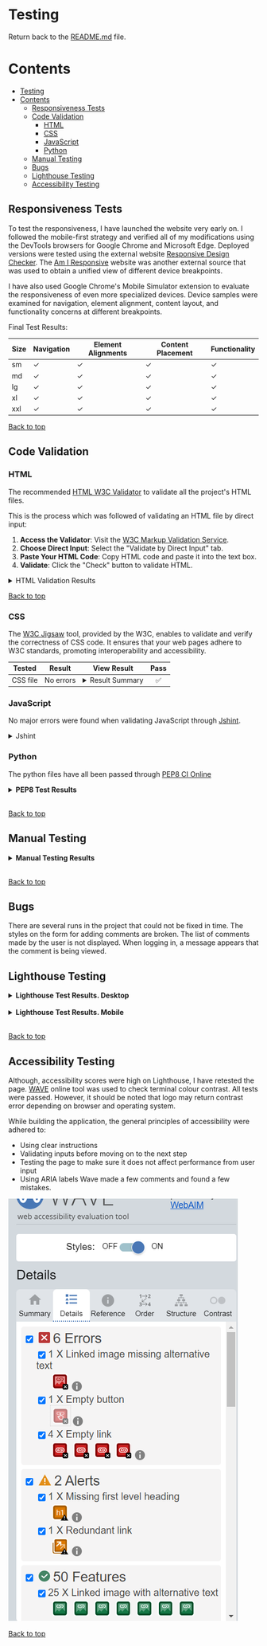 # Testing

Return back to the [README.md](README.md) file.

# Contents

<!-- TOC -->

* [Testing](#testing)
* [Contents](#contents)
    * [Responsiveness Tests](#responsiveness-tests)
    * [Code Validation](#code-validation)
        * [HTML](#html)
        * [CSS](#css)
        * [JavaScript](#javascript)
        * [Python](#python)
    * [Manual Testing](#manual-testing)
    * [Bugs](#bugs)
    * [Lighthouse Testing](#lighthouse-testing)
    * [Accessibility Testing](#accessibility-testing)

<!-- TOC -->

## Responsiveness Tests

To test the responsiveness, I have launched the website very early on. I followed the mobile-first strategy and verified
all of my modifications using the DevTools browsers for Google Chrome and Microsoft Edge. Deployed versions were tested
using the external
website [Responsive Design Checker](https://responsivedesignchecker.com/ "Responsive Design Checker").
The [Am I Responsive](https://ui.dev/amiresponsive "Am I responsive") website was another external source that was used
to obtain a unified view of different device breakpoints.

I have also used Google Chrome's Mobile Simulator extension to evaluate the responsiveness of even more specialized
devices. Device samples were examined for navigation, element alignment, content layout, and functionality concerns at
different breakpoints.

Final Test Results:

| Size | Navigation | Element Alignments | Content Placement | Functionality |
|------|------------|--------------------|-------------------|---------------|
| sm   | &check;    | &check;            | &check;           | &check;       |
| md   | &check;    | &check;            | &check;           | &check;       |
| lg   | &check;    | &check;            | &check;           | &check;       |
| xl   | &check;    | &check;            | &check;           | &check;       |
| xxl  | &check;    | &check;            | &check;           | &check;       |

[Back to top](#contents)

## Code Validation

### HTML

The recommended [HTML W3C Validator](https://validator.w3.org) to validate all the project's HTML files.

This is the process which was followed of validating an HTML file by direct input:

1. **Access the Validator**: Visit the [W3C Markup Validation Service](https://validator.w3.org/).
2. **Choose Direct Input**: Select the "Validate by Direct Input" tab.
3. **Paste Your HTML Code**: Copy HTML code and paste it into the text box.
4. **Validate**: Click the "Check" button to validate HTML.

<details>

<summary>HTML Validation Results</summary>

| File Name         | Pass | Notes                                       | View Result                 |
|-------------------|------|---------------------------------------------|-----------------------------|
| main page         | yes  | No Errors                                   | ![Result](docs/test/1.png)  |
| about page        | yes  | No Errors                                   | ![Result](docs/test/2.png)  |
| contact page      | yes  | No Errors                                   | ![Result](docs/test/3.png)  |
| login page        | yes  | No Errors                                   | ![Result](docs/test/4.png)  |
| registration page | yes  | No Errors                                   | ![Result](docs/test/5.png)  |
| action page       | yes  | No Errors                                   | ![Result](docs/test/8.png)  |
| adventure page    | yes  | No Errors                                   | ![Result](docs/test/6.png)  |
| all page          | yes  | No Errors                                   | ![Result](docs/test/9.png)  |
| animation page    | yes  | No Errors                                   | ![Result](docs/test/7.png)  |
| biography page    | yes  | No Errors                                   | ![Result](docs/test/10.png) |
| comedy page       | yes  | No Errors                                   | ![Result](docs/test/11.png) |
| drama page        | yes  | No Errors                                   | ![Result](docs/test/12.png) |
| family page       | yes  | No Errors                                   | ![Result](docs/test/13.png) |
| fantasy page      | yes  | No Errors                                   | ![Result](docs/test/14.png) |
| film-noir page    | yes  | No Errors                                   | ![Result](docs/test/15.png) |
| history page      | yes  | No Errors                                   | ![Result](docs/test/16.png) |
| horror page       | yes  | No Errors                                   | ![Result](docs/test/17.png) |
| music page        | yes  | No Errors                                   | ![Result](docs/test/18.png) |
| musical page      | yes  | No Errors                                   | ![Result](docs/test/19.png) |
| mystery page      | yes  | No Errors                                   | ![Result](docs/test/20.png) |
| romance page      | yes  | No Errors                                   | ![Result](docs/test/21.png) |
| sci-fi page       | yes  | No Errors                                   | ![Result](docs/test/22.png) |
| sport page        | yes  | No Errors                                   | ![Result](docs/test/23.png) |
| thriller page     | yes  | No Errors                                   | ![Result](docs/test/24.png) |
| war page          | yes  | No Errors                                   | ![Result](docs/test/25.png) |
| western page      | yes  | No Errors                                   | ![Result](docs/test/26.png) |
| crime page        | yes  | Normal behavior. Error 404. Nothing to show | ![Result](docs/test/27.png) |

</details>


[Back to top](#contents)

### CSS

The [W3C Jigsaw](https://jigsaw.w3.org/css-validator/) tool, provided by the W3C, enables to validate and verify the
correctness of CSS code. It ensures that your web pages adhere to W3C standards, promoting interoperability and
accessibility.

| **Tested** | **Result** | **View Result**                                                                  | **Pass** |
|------------|------------|----------------------------------------------------------------------------------|:--------:|
| CSS file   | No errors  | <details><summary>Result Summary</summary>![Result](docs/test/css.png)</details> |    ✅     |

### JavaScript

No major errors were found when validating JavaScript through [Jshint](https://jshint.com/).
<details>

<summary>Jshint</summary>

![Jshint](docs/test/js.png)
</details>

### Python

The python files have all been passed through [PEP8 CI Online](https://pep8ci.herokuapp.com/)

<details><summary><b>PEP8 Test Results</b></summary>

| File Name               | Pass | View Result                     |
|-------------------------|------|---------------------------------|
| settings.py             | ✅    | ![Result](docs/test/py-1.png)   |
| urls.py (app)           | ✅    | ![Result](docs/test/py-2.png)   |
| admin.py(movie)         | ✅    | ![Result](docs/test/py.png)     |
| apps.py(movie)          | ✅    | ![Result](docs/test/py-4.png)   |
| forms.py(movie)         | ✅    | ![Result](/docs/test/py-5.png)  |
| models.py(movie)        | ✅   | ![Result](/docs/test/py-6.png)  |
| urls.py(movie)          | ✅   | ![Result](/docs/test/py-7.png)  |
| utils.py(movie)         | ✅   | ![Result](/docs/test/py-8.png)  |
| views.py(movie)         | ✅   | ![Result](/docs/test/py-9.png)  |
| movie_tags.py(movie)    | ✅   | ![Result](/docs/test/py-10.png) |
| import_movies.py(movie) | ✅   | ![Result](/docs/test/py-11.png) |
| fill_slug.py(movie)     | ✅   | ![Result](/docs/test/py-12.png) |
| admin.py(about)         | ✅   | ![Result](/docs/test/py-13.png) |
| forms.py(about)         | ✅   | ![Result](/docs/test/py-14.png) |
| models.py(about)        | ✅    | ![Result](/docs/test/py-15.png) |
| views.py(about)         | no   | ![Result](/docs/test/py-16.png) |
| urls.py(about)          | ✅    | ![Result](/docs/test/py-17.png) |
| admin.py(users)         | ✅    | ![Result](/docs/test/py-18.png) |
| views.py(users)         | no   | ![Result](/docs/test/py-19.png) |
| models.py(users)        | no   | ![Result](/docs/test/py-20.png) |
| forms.py(users)         | no   | ![Result](/docs/test/py-21.png) |
| urls.py(users)          | no   | ![Result](/docs/test/py-22.png) |
| apps.py(users)          | no   | ![Result](/docs/test/py-23.png) |

</details><br/>

[Back to top](#contents)

## Manual Testing

<details><summary><b>Manual Testing Results</b></summary>

| Feature/Element                                 | Expected Outcome                                                                                                                                                                                                | Test Performed                                                                  | Result                   |
|-------------------------------------------------|-----------------------------------------------------------------------------------------------------------------------------------------------------------------------------------------------------------------|---------------------------------------------------------------------------------|--------------------------|
| **Register**                                    | Form appears correct with the correct focus and hover styles on all inputs.                                                                                                                                     | Hover/focus on each field in form.                                              | Pass                     |
| **Invalid Form**                                | User is prompted to enter missing details if any are left out.                                                                                                                                                  | Leave out fields and try to submit.                                             | Pass                     |
| **Invalid Form (email)**                        | User is prompted to enter a valid email if an invalid one is entered.                                                                                                                                           | Enter invalid email and try to submit.                                          | Pass                     |
| **Success Message**                             | When the user registers, the success message appears and redirects to the login page after 2.5 seconds.                                                                                                         | Submit valid details.                                                           | Pass                     |
| **Login**                                       | Form appears correct with the correct focus and hover styles on all inputs.                                                                                                                                     | Hover/focus on each field in form.                                              | Pass                     |
| **Invalid Form**                                | User is prompted to enter missing details if any are left out.                                                                                                                                                  | Leave out fields and try to submit.                                             | Pass                     |
| **Invalid Details**                             | User is shown a message if the login details are incorrect.                                                                                                                                                     | Enter incorrect details and try to submit.                                      | Pass                     |
| **Success Message**                             | When the user logs in successfully, a success message appears and redirects to the member area after 2.5 seconds.                                                                                               | Submit valid details.                                                           | Pass. Show other message |
| **Logout**                                      | Button displays correctly, with correct hover/focus styles.                                                                                                                                                     | Hover/focus on the button.                                                      | Pass                     |
| **Logout Successful**                           | When the user logs out successfully, a success message appears and redirects to the homepage after 2.5 seconds.                                                                                                 | Press logout button.                                                            | Pass                     |
| **Messages**                                    | Correct message appears when user registers/logs in/logs out and they disappear after 2.5 seconds.                                                                                                              | Register/log in/log out.                                                        | Pass                     |
| **Correct Custom Error Pages**                  | Custom 404 page appears when page not found. Custom 403 page appears when a forbidden error appears. Custom 500 page appears when the server is not found.                                                      | Put in wrong URL to see 404. 403 and 500 not tested.                            | pass                     |
| **Home Link**                                   | The link home works correctly sending the user back home, and the styles for hover/focus are correct.                                                                                                           | Hover/focus and press the home link.                                            | Pass                     |
| **Get To The Member Area**                      | Any logged-in users can go to the member area. If a non-member tries to go to this page, they get redirected to log in page.                                                                                    | Type in member area URL as a non-member.                                        | Pass                     |
| **Correct Movie Details**                       | For each Movie, it should have name/icons (or placeholder) and correct colors (or default ones).                                                                                                                | Check each Movie section in member area. Add new Movie with no icons or colors. | Pass                     |
| **Link in Movie Detail Section**                | Correct link to Movie detail page is displayed/works and has correct hover/focus styles.                                                                                                                        | Press/hover/focus on each Movie link.                                           | Pass                     |
| **Form Styles**                                 | Form input areas and submit button have correct focus style and submit button has correct hover style.                                                                                                          | Hover/focus/press all input areas and submit button.                            | Pass                     |
| **Invalid Form**                                | Asks to add content/Movie if none provided when submit is pressed and doesn't let user enter more than 250 characters in comment content.                                                                       | Try to submit without fields present and try to add too long comment.           | Pass                     |
| **Success Message**                             | When comment is submitted, success message appears stating it is going for approval.                                                                                                                            | Submit valid comment.                                                           | Pass                     |
| **Add Comment Whilst Not On Page**              | When User somehow accidentally puts in add comment URL without being on the member page, this will mean the form is invalid and redirect the user to the member area.                                           | Put in add comment URL whilst on a different page.                              | Pass                     |
| **Comment Displayed**                           | When pending comments are made, they are displayed in the correct area with the correct "Pending Approval" label and status.                                                                                    | Check pending comments.                                                         | Pass                     |
| **Comment Approved**                            | When the comment is approved by admin, the comment is displayed in the correct Movie area with user name label and normal style.                                                                                | Check approved comments.                                                        | Pass                     |
| **Edit Button On Comments**                     | Edit button has correct style when hovered/focused.                                                                                                                                                             | Hover/focus on edit buttons (pencil icon).                                      | No button                |
| **Press Edit Button**                           | When the edit comment buttons are pressed, the page scrolls up to the edit comment form which then changes to the edit comment form. The heading and instructions change/the Movie field set to relevant Movie. | Press edit buttons (pencil icon).                                               | Pass                     |
| **Invalid Edit Information (No Comment)**       | If the user text is deleted in the edit comment and update is pressed, the user will be prompted to add text.                                                                                                   | Edit comment and delete all words in text area.                                 | Pass                     |
| **Invalid Edit Information (Too Long Comment)** | When the user writes more than 250 characters, the user will be prompted to reduce the character count.                                                                                                         | Edit the comment and write more than 250 characters in the text area.           | Pass                     |
| **Edit Successful**                             | When the user presses update, the comment is updated in the correct Movie section and a success message appears at the top stating the comment is successfully updated.                                         | Update a comment.                                                               | Pass                     |
| **Updating Comment Whilst Not On The Page**     | When the user somehow accidentally puts in the edit comment URL without being on the member page, this will mean the form is invalid and redirect the user to the member area.                                  | Put in the edit comment URL whilst on a different page.                         | Pass                     |
| **Admin Area Access**                           | Only superusers can access this area; normal users are prevented from accessing the page and redirected to log in.                                                                                              | Type in the admin URL as a non-superuser.                                       | Pass                     |
| **Change Movie Details**                        | When the Movie details are changed in the admin area, it is updated in the correct section and success message is shown when updated.                                                                           | Edit Movie details.                                                             | Pass                     |
| **Delete Movie**                                | When the delete button is pressed, a modal is shown with a warning message to ask if                                                                                                                            |                                                                                 |                          |

</details><br/>

[Back to top](#contents)

## Bugs

There are several runs in the project that could not be fixed in time.
The styles on the form for adding comments are broken.
The list of comments made by the user is not displayed.
When logging in, a message appears that the comment is being viewed.

## Lighthouse Testing

<details><summary><b>Lighthouse Test Results. Desktop</b></summary>

![Result](docs/dl-1.png)
![Result](docs/dl-2.png)
![Result](docs/dl-3.png)

</details><br/>

<details><summary><b>Lighthouse Test Results. Mobile</b></summary>

![Result](docs/ml-1.png)
![Result](docs/ml-2.png)
![Result](docs/ml-3.png)

</details><br/>

[Back to top](#contents)

## Accessibility Testing

Although, accessibility scores were high on Lighthouse, I have retested the page.
[WAVE](https://wave.webaim.org/) online tool was used to check terminal colour contrast. All tests were passed. However,
it should be noted that logo may return contrast error depending on browser and operating system.

While building the application, the general principles of accessibility were adhered to:

- Using clear instructions
- Validating inputs before moving on to the next step
- Testing the page to make sure it does not affect performance from user input
- Using ARIA labels
  Wave made a few comments and found a few mistakes.

![WAVE](docs/wave.png)

[Back to top](#contents)